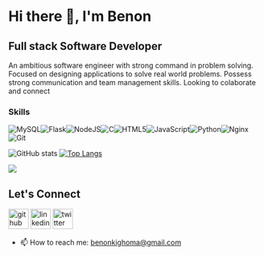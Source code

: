 # Hi there 👋, I'm Benon
## Full stack Software Developer
An ambitious software engineer with strong command in problem solving. Focused on designing applications to solve real world problems. Possess strong communication and team management skills.
Looking to colaborate and connect

### Skills
![MySQL](https://img.shields.io/badge/mysql-%2300f.svg?style=for-the-badge&logo=mysql&logoColor=white)![Flask](https://img.shields.io/badge/flask-%23000.svg?style=for-the-badge&logo=flask&logoColor=white)![NodeJS](https://img.shields.io/badge/node.js-6DA55F?style=for-the-badge&logo=node.js&logoColor=white)![C](https://img.shields.io/badge/c-%2300599C.svg?style=for-the-badge&logo=c&logoColor=white)![HTML5](https://img.shields.io/badge/html5-%23E34F26.svg?style=for-the-badge&logo=html5&logoColor=white)![JavaScript](https://img.shields.io/badge/javascript-%23323330.svg?style=for-the-badge&logo=javascript&logoColor=%23F7DF1E)![Python](https://img.shields.io/badge/python-3670A0?style=for-the-badge&logo=python&logoColor=ffdd54)![Nginx](https://img.shields.io/badge/nginx-%23009639.svg?style=for-the-badge&logo=nginx&logoColor=white)![Git](https://img.shields.io/badge/git-%23F05033.svg?style=for-the-badge&logo=git&logoColor=white)

![GitHub stats](https://github-readme-stats.vercel.app/api?username=Benonking&show_icons=true)  [![Top Langs](https://github-readme-stats.vercel.app/api/top-langs/?username=Benonking&layout=compact)](https://github.com/anuraghazra/github-readme-stats)

![](https://komarev.com/ghpvc/?username=Benonking&color=green)

## Let's Connect
[<img src='https://cdn.jsdelivr.net/npm/simple-icons@3.0.1/icons/github.svg' alt='github' height='40'>](https://github.com/Benonking)  [<img src='https://cdn.jsdelivr.net/npm/simple-icons@3.0.1/icons/linkedin.svg' alt='linkedin' height='40'>](https://www.linkedin.com/in/www.linkedin.com/in/masereka-benon-147809144/)  [<img src='https://cdn.jsdelivr.net/npm/simple-icons@3.0.1/icons/twitter.svg' alt='twitter' height='40'>](https://twitter.com/@benonking)  

- 📫 How to reach me: benonkighoma@gmail.com 
